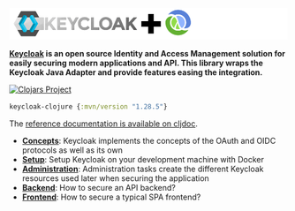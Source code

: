 
![Keycloak plus Clojure](keycloak-plus-clojure.png)

__[Keycloak](http://www.keycloak.org) is an open source Identity and Access Management solution for easily securing modern applications and API. This library wraps the Keycloak Java Adapter and provide features easing the integration.__

[![Clojars Project](https://img.shields.io/clojars/v/keycloak-clojure.svg)](https://clojars.org/keycloak-clojure)

```clojure
keycloak-clojure {:mvn/version "1.28.5"}
```

The [reference documentation is available on cljdoc](https://cljdoc.org/d/keycloak-clojure/keycloak-clojure).

- **[Concepts](https://cljdoc.org/d/keycloak-clojure/keycloak-clojure/CURRENT/doc/security-concepts)**: Keycloak implements the concepts of the OAuth and OIDC protocols as well as its own
- **[Setup](https://cljdoc.org/d/keycloak-clojure/keycloak-clojure/CURRENT/doc/setup-and-run-keycloak)**: Setup Keycloak on your development machine with Docker
- **[Administration](https://cljdoc.org/d/keycloak-clojure/keycloak-clojure/CURRENT/doc/administrative-tasks)**: Administration tasks create the different Keycloak resources used later when securing the application
- **[Backend](https://cljdoc.org/d/keycloak-clojure/keycloak-clojure/CURRENT/doc/securing-your-applications-backend)**: How to secure an API backend?
- **[Frontend](https://cljdoc.org/d/keycloak-clojure/keycloak-clojure/CURRENT/doc/securing-your-applications-frontend)**: How to secure a typical SPA frontend?



